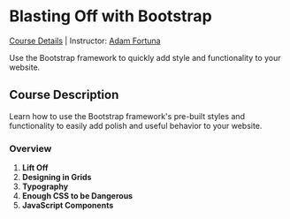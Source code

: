 # Blasting Off with Bootstrap
[Course Details](https://www.codeschool.com/courses/blasting-off-with-bootstrap) | Instructor: [Adam Fortuna](https://twitter.com/adamfortuna)

Use the Bootstrap framework to quickly add style and functionality to your website.

## Course Description
Learn how to use the Bootstrap framework's pre-built styles and functionality to easily add polish and useful behavior to your website.

### Overview
1. **Lift Off**
2. **Designing in Grids**
3. **Typography**
4. **Enough CSS to be Dangerous**
5. **JavaScript Components**